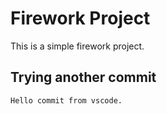 # Firework Project
 This is a simple firework project.

 ## Trying another commit
    Hello commit from vscode.